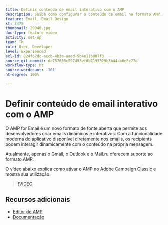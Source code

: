 ```yaml
---
title: Definir conteúdo de email interativo com o AMP
description: Saiba como configurar o conteúdo de email no formato AMP.
feature: Email, Email Design
kt: 3475
thumbnail: 29940.jpg
doc-type: feature video
activity: set-up
team: TM
role: User, Developer
level: Experienced
exl-id: 824f62dc-accb-4b3a-aaed-9b4e11b807f3
source-git-commit: da757603c597453ef6b7195329b5b44ab6e5c77d
workflow-type: ht
source-wordcount: '101'
ht-degree: 100%

---
```


# Definir conteúdo de email interativo com o AMP

O AMP for Email é um novo formato de fonte aberta que permite aos desenvolvedores criar emails dinâmicos e interativos. Com a funcionalidade moderna do aplicativo disponível diretamente nos emails, os recipients podem interagir dinamicamente com o conteúdo na própria mensagem.

Atualmente, apenas o Gmail, o Outlook e o Mail.ru oferecem suporte ao formato AMP.

O vídeo abaixo explica como ativar o AMP no Adobe Campaign Classic e mostra sua utilização.

>[!VIDEO](https://video.tv.adobe.com/v/29940?quality=12&learn=on)

## Recursos adicionais

* [Editor do AMP](https://playground.amp.dev/)
* [Documentação](https://experienceleague.adobe.com/docs/campaign-classic/using/sending-messages/sending-emails/defining-interactive-content.html?lang=pt-BR#about-amp-for-email)
